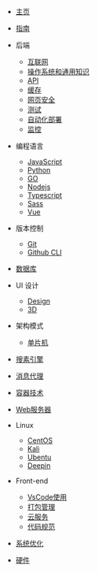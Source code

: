 - [主页](/)
- [指南](guide.md)

- 后端

  - [互联网](Internet/itList.md)
  - [操作系统和通用知识](OSGK/OSgkList.md)
  - [API](API/APIList.md)
  - [缓存](Caching/cachList.md)
  - [网页安全](WSecurity/wsList.md)
  - [测试](Testing/testList.md)
  - [自动化部署](CI-CD/CIDList.md)
  - [监控](Dashboard/dashList.md)

- 编程语言

  - [JavaScript](JavaScript/JSList.md)
  - [Python](Python/pyList.md)
  - [GO](Go/goList.md)
  - [Nodejs](Web/Nodejs/node_jsStart.md)
  - [Typescript](Web/Typescript/TSList.md)
  - [Sass](Web/Sass/SassList.md)
  - [Vue](Web/Vue/VList.md)

- 版本控制

  - [Git](Web/Git/GitList.md)
  - [Github CLI](GithubCLI/ghList.md)

- [数据库](Database/dbList.md)

- UI 设计

  - [Design](UI/uiList.md)
  - [3D](3D/3dList.md)

- 架构模式

  - [单片机](IOT/IotList.md)

- [搜素引擎](SEngines/seList.md)

- [消息代理](MsgBroker/mbList.md)

- [容器技术](Container/ctList.md)

- [Web服务器](Server/SList.md)

- Linux

  - [CentOS](Linux/CentOS/cosList.md)
  - [Kali](Linux/Kali/kaliList.md)
  - [Ubentu](Linux/Ubentu/ubentuList.md)
  - [Deepin](Linux/Deepin/deepinList.md)

- Front-end

  - [VsCode使用](Web/VsCode/VCList.md)
  - [打包管理](Web/Package/pkgList.md)
  - [云服务](Web/CloudServers/CloudList.md)
  - [代码规范](Web/CodeStandards/CodeList.md)

- [系统优化](optimize/SOList.md)

- [硬件](Hardware/hwList.md)